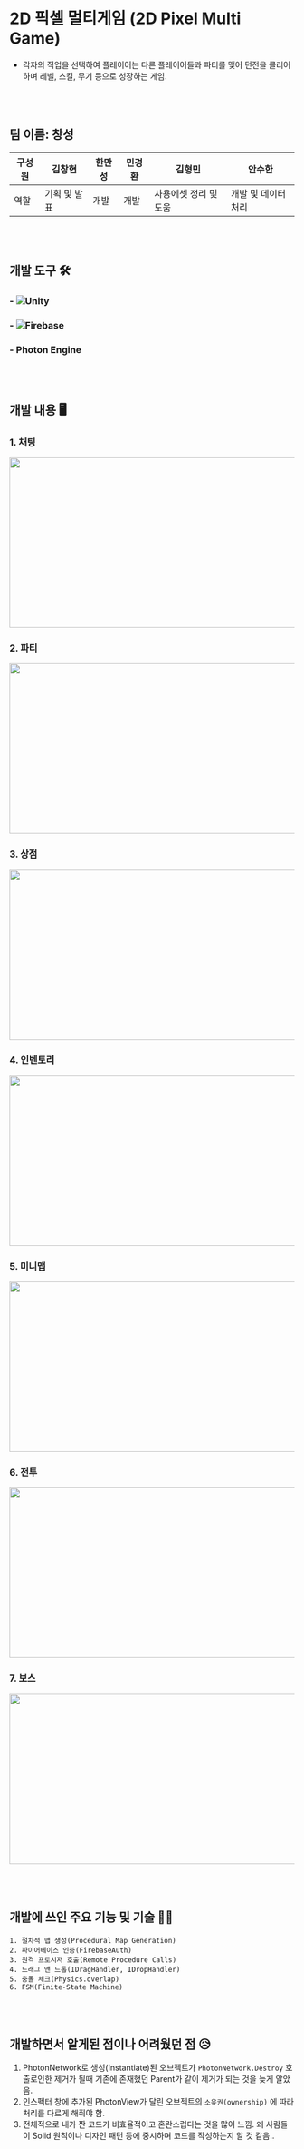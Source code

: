 # 2D 픽셀 멀티게임 (2D Pixel Multi Game)
- 각자의 직업을 선택하여 플레이어는 다른 플레이어들과 파티를 맺어 던전을 클리어하며 레벨, 스킬, 무기 등으로 성장하는 게임.

<br><br>

## 팀 이름: 창성
|구성원|김창현|한만성|민경환|김형민|안수한|
|------|-----|------|------|------|------|
|역할|기획 및 발표|개발|개발|사용에셋 정리 및 도움|개발 및 데이터처리|

<br><br>

## 개발 도구 🛠️
### - ![Unity](https://img.shields.io/badge/unity-%23000000.svg?style=for-the-badge&logo=unity&logoColor=white) 
### - ![Firebase](https://img.shields.io/badge/firebase-a08021?style=for-the-badge&logo=firebase&logoColor=ffcd34)
### - Photon Engine

<br><br>

## 개발 내용 🖥️
### 1. 채팅
<img src="https://github.com/akstjd31/2D_PixelRPG/assets/18045821/e76efd71-d2c4-4c6a-9fb7-9c96f9d50b04.png" width="600px" height="300px"><br>

### 2. 파티
<img src="https://github.com/akstjd31/2D_PixelRPG/assets/18045821/0eb9d052-40dc-4f81-babd-b9c22a6101ee.png" width="600px" height="300px"><br>

### 3. 상점
<img src="https://github.com/akstjd31/2D_PixelRPG/assets/18045821/310bedda-0d47-481a-aeeb-15b2a4b0e8ba.png" width="600px" height="300px"><br>

### 4. 인벤토리
<img src="https://github.com/akstjd31/2D_PixelRPG/assets/18045821/1b09f15f-01f7-498f-ae52-466287d4736f.png" width="600px" height="300px"><br>

### 5. 미니맵
<img src="https://github.com/akstjd31/2D_PixelRPG/assets/18045821/8b028ecd-ebc3-4234-8139-56ba79abfafc.png" width="600px" height="300px"><br>

### 6. 전투
<img src="https://github.com/akstjd31/2D_PixelRPG/assets/18045821/baf53c9e-537b-46dc-9fee-7b8a3744c362.png" width="600px" height="300px"><br>

### 7. 보스
<img src="https://github.com/akstjd31/2D_PixelRPG/assets/18045821/545da7c6-9a12-4c91-9317-ce5fbfeab7d6.png" width="600px" height="300px"><br>

<br><br>

## 개발에 쓰인 주요 기능 및 기술 📖✅
<pre><code>1. 절차적 맵 생성(Procedural Map Generation)
2. 파이어베이스 인증(FirebaseAuth)
3. 원격 프로시저 호출(Remote Procedure Calls)
4. 드래그 앤 드롭(IDragHandler, IDropHandler)
5. 충돌 체크(Physics.overlap)
6. FSM(Finite-State Machine)
</code></pre>
  
    




<br><br>

## 개발하면서 알게된 점이나 어려웠던 점 😥
1. PhotonNetwork로 생성(Instantiate)된 오브젝트가 `PhotonNetwork.Destroy` 호출로인한 제거가 될때 기존에 존재했던 Parent가 같이 제거가 되는 것을 늦게 알았음.
2. 인스펙터 창에 추가된 PhotonView가 달린 오브젝트의 `소유권(ownership)` 에 따라 처리를 다르게 해줘야 함.
3. 전체적으로 내가 짠 코드가 비효율적이고 혼란스럽다는 것을 많이 느낌. 왜 사람들이 Solid 원칙이나 디자인 패턴 등에 중시하며 코드를 작성하는지 알 것 같음..




